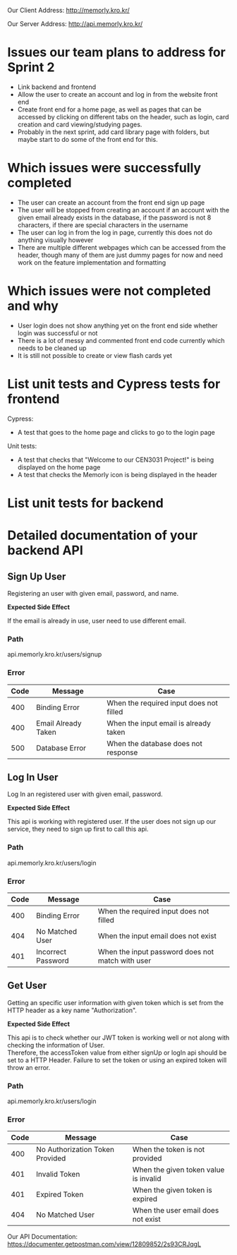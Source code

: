 Our Client Address:
http://memorly.kro.kr/

Our Server Address:
http://api.memorly.kro.kr/

# **Issues our team plans to address for Sprint 2**

- Link backend and frontend
- Allow the user to create an account and log in from the website front end
- Create front end for a home page, as well as pages that can be accessed by clicking on different tabs on the header, such as login, card creation and card viewing/studying pages. 
- Probably in the next sprint, add card library page with folders, but maybe start to do some of the front end for this.

# **Which issues were successfully completed**
- The user can create an account from the front end sign up page
- The user will be stopped from creating an account if an account with the given email already exists in the database, if the password is not 8 characters, if there are special characters in the username
- The user can log in from the log in page, currently this does not do anything visually however
- There are multiple different webpages which can be accessed from the header, though many of them are just dummy pages for now and need work on the feature implementation and formatting

# **Which issues were not completed and why** 
- User login does not show anything yet on the front end side whether login was successful or not
- There is a lot of messy and commented front end code currently which needs to be cleaned up
- It is still not possible to create or view flash cards yet



# **List unit tests and Cypress tests for frontend**
Cypress:
- A test that goes to the home page and clicks to go to the login page

Unit tests:
- A test that checks that "Welcome to our CEN3031 Project!" is being displayed on the home page
- A test that checks the Memorly icon is being displayed in the header


# **List unit tests for backend**



# **Detailed documentation of your backend API**

## **Sign Up User**

Registering an user with given email, password, and name.

**Expected Side Effect**

If the email is already in use, user need to use different email.

### **Path**

api.memorly.kro.kr/users/signup

### **Error**

| Code | Message             | Case                                    |
| ---- | ------------------- | --------------------------------------- |
| 400  | Binding Error       | When the required input does not filled |
| 400  | Email Already Taken | When the input email is already taken   |
| 500  | Database Error      | When the database does not response     |

## **Log In User**

Log In an registered user with given email, password.

**Expected Side Effect**

This api is working with registered user. If the user does not sign up our service, they need to sign up first to call this api.

### **Path**

api.memorly.kro.kr/users/login

### **Error**

| Code | Message            | Case                                             |
| ---- | ------------------ | ------------------------------------------------ |
| 400  | Binding Error      | When the required input does not filled          |
| 404  | No Matched User    | When the input email does not exist              |
| 401  | Incorrect Password | When the input password does not match with user |

## **Get User**

Getting an specific user information with given token which is set from the HTTP header as a key name "Authorization".

**Expected Side Effect**

This api is to check whether our JWT token is working well or not along with checking the information of User.  
Therefore, the accessToken value from either signUp or logIn api should be set to a HTTP Header. Failure to set the token or using an expired token will throw an error.

### **Path**

api.memorly.kro.kr/users/login

### **Error**

| Code | Message                         | Case                                  |
| ---- | ------------------------------- | ------------------------------------- |
| 400  | No Authorization Token Provided | When the token is not provided        |
| 401  | Invalid Token                   | When the given token value is invalid |
| 401  | Expired Token                   | When the given token is expired       |
| 404  | No Matched User                 | When the user email does not exist    |

Our API Documentation:
https://documenter.getpostman.com/view/12809852/2s93CRJqgL
